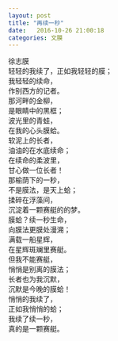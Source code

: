 ```yaml
---
layout: post
title: "再续一秒"
date:   2016-10-26 21:00:18
categories: 文膜
---
```


徐志膜<br/>
轻轻的我续了，正如我轻轻的膜；<br/>
我轻轻的续命，<br/>
作别西方的记者。<br/>
那河畔的金柳，<br/>
是眼睛中的黑框；<br/>
波光里的青蛙，<br/>
在我的心头膜蛤。<br/>
软泥上的长者，<br/>
油油的在水底续命；<br/>
在续命的柔波里，<br/>
甘心做一位长者！<br/>
那榆荫下的一秒，<br/>
不是膜法，是天上蛤；<br/>
揉碎在浮藻间，<br/>
沉淀着一颗赛艇的的梦。<br/>
膜蛤？续一秒生命，<br/>
向膜法更膜处漫溯；<br/>
满载一船星辉，<br/>
在星辉斑斓里赛艇。<br/>
但我不能赛艇，<br/>
悄悄是别离的膜法；<br/>
长者也为我沉默，<br/>
沉默是今晚的膜蛤！<br/>
悄悄的我续了，<br/>
正如我悄悄的蛤；<br/>
我续了续一秒，<br/>
真的是一颗赛艇。<br/>
